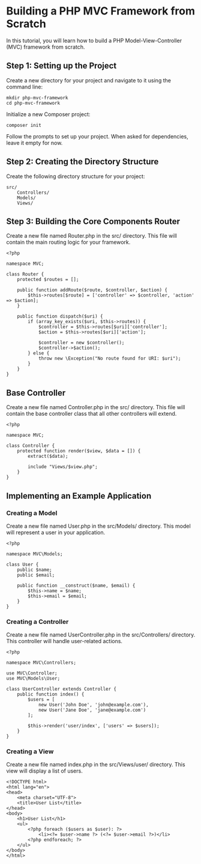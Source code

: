 # Building a PHP MVC Framework from Scratch
In this tutorial, you will learn how to build a PHP Model-View-Controller (MVC) framework from scratch.
## Step 1: Setting up the Project
Create a new directory for your project and navigate to it using the command line:
```
mkdir php-mvc-framework
cd php-mvc-framework
```
Initialize a new Composer project:
```
composer init
```
Follow the prompts to set up your project. When asked for dependencies, leave it empty for now.
## Step 2: Creating the Directory Structure
Create the following directory structure for your project:
```
src/
    Controllers/
    Models/
    Views/
```
## Step 3: Building the Core Components Router
Create a new file named Router.php in the src/ directory. This file will contain the main routing logic for your framework.
```
<?php

namespace MVC;

class Router {
    protected $routes = [];

    public function addRoute($route, $controller, $action) {
        $this->routes[$route] = ['controller' => $controller, 'action' => $action];
    }

    public function dispatch($uri) {
        if (array_key_exists($uri, $this->routes)) {
            $controller = $this->routes[$uri]['controller'];
            $action = $this->routes[$uri]['action'];

            $controller = new $controller();
            $controller->$action();
        } else {
            throw new \Exception("No route found for URI: $uri");
        }
    }
}
```
## Base Controller
Create a new file named Controller.php in the src/ directory. This file will contain the base controller class that all other controllers will extend.
```
<?php

namespace MVC;

class Controller {
    protected function render($view, $data = []) {
        extract($data);

        include "Views/$view.php";
    }
}
```
## Implementing an Example Application
### Creating a Model
Create a new file named User.php in the src/Models/ directory. This model will represent a user in your application.
```
<?php

namespace MVC\Models;

class User {
    public $name;
    public $email;

    public function __construct($name, $email) {
        $this->name = $name;
        $this->email = $email;
    }
}
```
### Creating a Controller
Create a new file named UserController.php in the src/Controllers/ directory. This controller will handle user-related actions.
```
<?php

namespace MVC\Controllers;

use MVC\Controller;
use MVC\Models\User;

class UserController extends Controller {
    public function index() {
        $users = [
            new User('John Doe', 'john@example.com'),
            new User('Jane Doe', 'jane@example.com')
        ];

        $this->render('user/index', ['users' => $users]);
    }
}
```
### Creating a View
Create a new file named index.php in the src/Views/user/ directory. This view will display a list of users.
```
<!DOCTYPE html>
<html lang="en">
<head>
    <meta charset="UTF-8">
    <title>User List</title>
</head>
<body>
    <h1>User List</h1>
    <ul>
        <?php foreach ($users as $user): ?>
            <li><?= $user->name ?> (<?= $user->email ?>)</li>
        <?php endforeach; ?>
    </ul>
</body>
</html>
```
    
